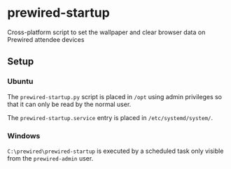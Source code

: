 # prewired-startup
Cross-platform script to set the wallpaper and clear browser data on Prewired attendee devices

## Setup

### Ubuntu

The `prewired-startup.py` script is placed in `/opt` using admin privileges so that it can only be read by the normal user.

The `prewired-startup.service` entry is placed in `/etc/systemd/system/`.

### Windows

`C:\prewired\prewired-startup` is executed by a scheduled task only visible from the `prewired-admin` user. 

